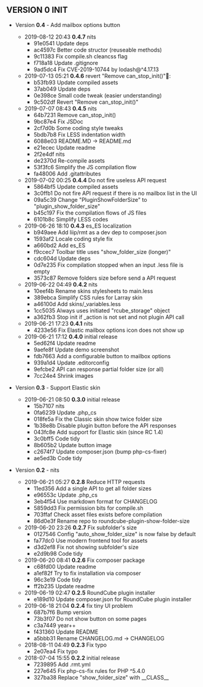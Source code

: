 
## VERSION 0  INIT

 * Version **0.4** - Add mailbox options button
   * 2019-08-12 20:43  **0.4.7**  nits
      * 91e0541 Update deps
      * ac4597c Better code structor (reuseable methods)
      * 9c11383 Fix compile.sh cleancss flag
      * f718a18 Update .gitignore
      * 9ad5dc4 Fix CVE-2019-10744 by lodash@^4.17.13
   * 2019-07-13 05:21  **0.4.6**  revert "Remove can_stop_init()":
      * b53fb93 Update compiled assets
      * 37ab049 Update deps
      * 0e398ce Small code tweak (easier understanding)
      * 9c502df Revert "Remove can_stop_init()"
   * 2019-07-07 08:43  **0.4.5**  nits
      * 64b7231 Remove can_stop_init()
      * 9bc87e4 Fix JSDoc
      * 2cf7d0b Some coding style tweaks
      * 5bdb7b8 Fix LESS indentation width
      * 6088e03 README.MD -> README.md
      * e21ecec Update readme
      * 2f2e4df nits
      * de2370d Re-compile assets
      * 53f3fc6 Simplify the JS compilation flow
      * fa48006 Add .gitattributes
   * 2019-07-02 00:25  **0.4.4**  Do not fire useless API request
      * 5864bf5 Update compiled assets
      * 3c0ffb1 Do not fire API request if there is no mailbox list in the UI
      * 09a5c39 Change "PluginShowFolderSize" to "plugin_show_folder_size"
      * b45c197 Fix the compilation flows of JS files
      * 6101b8c Simplify LESS codes
   * 2019-06-26 18:10  **0.4.3**  es_ES localization
      * b949aee Add liip/rmt as a dev dep to composer.json
      * 1593af2 Locale coding style fix
      * a660bd2 Add es_ES
      * f9ccec7 Toolbar title uses "show_folder_size (longer)"
      * cdc604d Update deps
      * 0d7e235 Fix compilation stopped when an input .less file is empty
      * 3573c87 Remove folders size before send a API request
   * 2019-06-22 04:49  **0.4.2**  nits
      * 10eef4b Rename skins stylesheets to main.less
      * 389ebca Simplify CSS rules for Larray skin
      * a46100d Add skins/_variables.less
      * 1cc5035 Always uses initiated "rcube_storage" object
      * a362fb3 Stop init if _action is not set and not plugin API call
   * 2019-06-21 17:23  **0.4.1**  nits
      * 4233e56 Fix Elastic mailbox options icon does not show up
   * 2019-06-21 17:12  **0.4.0**  initial release
      * 5ed62f4 Update readme
      * 9aefe8f Update demo screenshot
      * fdb7663 Add a configurable button to mailbox options
      * 939a1d4 Update .editorconfig
      * 9efcbe2 API can response partial folder size (or all)
      * 7cc24e4 Shrink images

 * Version **0.3** - Support Elastic skin
   * 2019-06-21 08:50  **0.3.0**  initial release
      * 15b7107 nits
      * 0fa6239 Update .php_cs
      * 018fe5a Fix the Classic skin show twice folder size
      * 1b38e8b Disable plugin button before the API responses
      * 043fc8e Add support for Elastic skin (since RC 1.4)
      * 3c0bff5 Code tidy
      * 8b605b2 Update button image
      * c2674f7 Update composer.json (bump php-cs-fixer)
      * ae5ed3b Code tidy

 * Version **0.2** - nits
   * 2019-06-21 05:27  **0.2.8**  Reduce HTTP requests
      * 11ed356 Add a single API to get all folder sizes
      * e96553c Update .php_cs
      * 3eb4f54 Use markdown format for CHANGELOG
      * 5859dd3 Fix permission bits for compile.sh
      * 703ffaf Check asset files exists before compilation
      * 86d0e3f Rename repo to roundcube-plugin-show-folder-size
   * 2019-06-20 23:26  **0.2.7**  Fix subfolder's size
      * 0127546 Config "auto_show_folder_size" is now false by default
      * fa77dc0 Use modern frontend tool for assets
      * d3d2ef8 Fix not showing subfolder's size
      * e2d9b98 Code tidy
   * 2019-06-20 08:41  **0.2.6**  Fix composer package
      * c68fd00 Update readme
      * a1ef82f Try to fix installation via composer
      * 96c3e19 Code tidy
      * ff2b235 Update readme
   * 2019-06-19 02:47  **0.2.5**  RoundCube plugin installer
      * e189d10 Update composer.json for RoundCube plugin installer
   * 2019-06-18 21:04  **0.2.4**  fix tiny UI problem
      * 687b7f6 Bump version
      * 73b3f07 Do not show button on some pages
      * c3a7449 year++
      * f431360 Update README
      * a5bbb31 Rename CHANGELOG.md -> CHANGELOG
   * 2018-08-11 04:49  **0.2.3**  Fix typo
      * 2e07ea4 Fix typo
   * 2018-07-04 15:55  **0.2.2**  initial release
      * 7239895 Add .rmt.yml
      * 227e645 Fix php-cs-fix rules for PHP ^5.4.0
      * 327ba38 Replace "show_folder_size" with \_\_CLASS\_\_